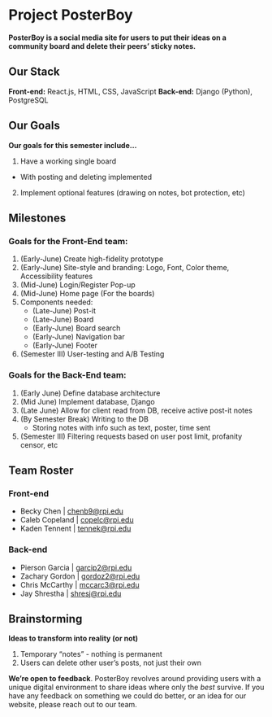 # Project PosterBoy
**PosterBoy is a social media site for users to put their ideas on a community board and delete their peers’ sticky notes.**

## Our Stack
**Front-end:** React.js, HTML, CSS, JavaScript
**Back-end:** Django (Python), PostgreSQL

## Our Goals
**Our goals for this semester include…**
1. Have a working single board
-  With posting and deleting implemented
2. Implement optional features (drawing on notes, bot protection, etc)

## Milestones
### Goals for the Front-End team:
1. (Early-June) Create high-fidelity prototype
2. (Early-June) Site-style and branding: Logo, Font, Color theme, Accessibility features
3. (Mid-June) Login/Register Pop-up 
4. (Mid-June) Home page (For the boards)
5. Components needed: 
    - (Late-June) Post-it
    - (Late-June) Board
    - (Early-June) Board search
    - (Early-June) Navigation bar
    - (Early-June) Footer
6. (Semester III) User-testing and A/B Testing

### Goals for the Back-End team:
1. (Early June) Define database architecture
2. (Mid June) Implement database, Django
3. (Late June) Allow for client read from DB, receive active post-it notes
4. (By Semester Break) Writing to the DB
    - Storing notes with info such as text, poster, time sent
5. (Semester III) Filtering requests based on user post limit, profanity censor, etc

## Team Roster
### Front-end
- Becky Chen | chenb9@rpi.edu 
- Caleb Copeland | copelc@rpi.edu
- Kaden Tennent | tennek@rpi.edu 

### Back-end
- Pierson Garcia | garcip2@rpi.edu
- Zachary Gordon | gordoz2@rpi.edu
- Chris McCarthy | mccarc3@rpi.edu
- Jay Shrestha | shresj@rpi.edu

## Brainstorming
**Ideas to transform into reality (or not)**
1. Temporary “notes” - nothing is permanent
2. Users can delete other user’s posts, not just their own

**We’re open to feedback**. PosterBoy revolves around providing users with a unique digital environment to share ideas where only the *best* survive. If you have any feedback on something we could do better, or an idea for our website, please reach out to our team.
